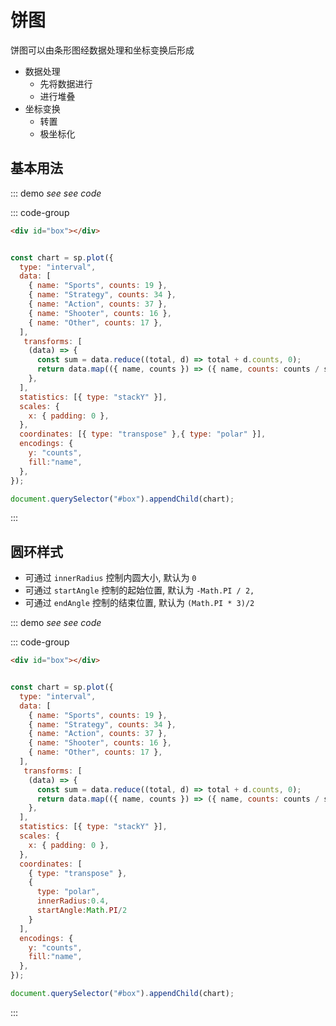 # 饼图

饼图可以由条形图经数据处理和坐标变换后形成

- 数据处理
  - 先将数据进行
  - 进行堆叠
- 坐标变换
  - 转置
  - 极坐标化

## 基本用法

::: demo <i>see see code</i>

::: code-group

```html
<div id="box"></div>
```

```JavaScript

const chart = sp.plot({
  type: "interval",
  data: [
    { name: "Sports", counts: 19 },
    { name: "Strategy", counts: 34 },
    { name: "Action", counts: 37 },
    { name: "Shooter", counts: 16 },
    { name: "Other", counts: 17 },
  ],
   transforms: [
    (data) => {
      const sum = data.reduce((total, d) => total + d.counts, 0);
      return data.map(({ name, counts }) => ({ name, counts: counts / sum }));
    },
  ],
  statistics: [{ type: "stackY" }],
  scales: {
    x: { padding: 0 },
  },
  coordinates: [{ type: "transpose" },{ type: "polar" }],
  encodings: {
    y: "counts",
    fill:"name",
  },
});

document.querySelector("#box").appendChild(chart);
```

:::

## 圆环样式

- 可通过 `innerRadius` 控制内圆大小, 默认为 `0`
- 可通过 `startAngle` 控制的起始位置, 默认为 `-Math.PI / 2,`
- 可通过 `endAngle` 控制的结束位置, 默认为 `(Math.PI * 3)/2`

::: demo <i>see see code</i>

::: code-group

```html
<div id="box"></div>
```

```JavaScript

const chart = sp.plot({
  type: "interval",
  data: [
    { name: "Sports", counts: 19 },
    { name: "Strategy", counts: 34 },
    { name: "Action", counts: 37 },
    { name: "Shooter", counts: 16 },
    { name: "Other", counts: 17 },
  ],
   transforms: [
    (data) => {
      const sum = data.reduce((total, d) => total + d.counts, 0);
      return data.map(({ name, counts }) => ({ name, counts: counts / sum }));
    },
  ],
  statistics: [{ type: "stackY" }],
  scales: {
    x: { padding: 0 },
  },
  coordinates: [
    { type: "transpose" },
    { 
      type: "polar", 
      innerRadius:0.4,
      startAngle:Math.PI/2
    }
  ],
  encodings: {
    y: "counts",
    fill:"name",
  },
});

document.querySelector("#box").appendChild(chart);
```

:::
